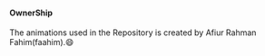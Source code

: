 






#### OwnerShip
 The animations used in the Repository is created by Afiur Rahman Fahim(faahim).:smile:
